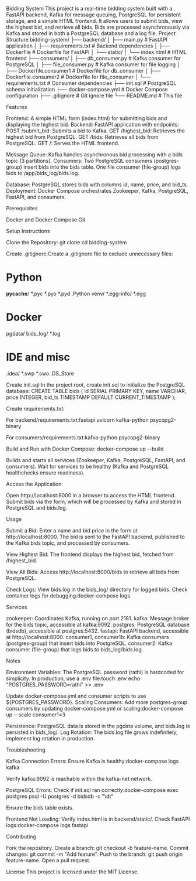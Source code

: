 Bidding System
This project is a real-time bidding system built with a FastAPI backend, Kafka for message queuing, PostgreSQL for persistent storage, and a simple HTML frontend. It allows users to submit bids, view the highest bid, and retrieve all bids. Bids are processed asynchronously via Kafka and stored in both a PostgreSQL database and a log file.
Project Structure
bidding-system/
├── backend/
│   ├── main.py              # FastAPI application
│   ├── requirements.txt     # Backend dependencies
│   ├── Dockerfile           # Dockerfile for FastAPI
│   └── static/
│       └── index.html       # HTML frontend
├── consumers/
│   ├── db_consumer.py       # Kafka consumer for PostgreSQL
│   ├── file_consumer.py     # Kafka consumer for file logging
│   ├── Dockerfile.consumer1 # Dockerfile for db_consumer
│   ├── Dockerfile.consumer2 # Dockerfile for file_consumer
│   └── requirements.txt     # Consumer dependencies
├── init.sql                 # PostgreSQL schema initialization
├── docker-compose.yml       # Docker Compose configuration
├── .gitignore               # Git ignore file
└── README.md                # This file

Features

Frontend: A simple HTML form (index.html) for submitting bids and displaying the highest bid.
Backend: FastAPI application with endpoints:
POST /submit_bid: Submits a bid to Kafka.
GET /highest_bid: Retrieves the highest bid from PostgreSQL.
GET /bids: Retrieves all bids from PostgreSQL.
GET /: Serves the HTML frontend.


Message Queue: Kafka handles asynchronous bid processing with a bids topic (3 partitions).
Consumers:
Two PostgreSQL consumers (postgres-group) insert bids into the bids table.
One file consumer (file-group) logs bids to /app/bids_log/bids.log.


Database: PostgreSQL stores bids with columns id, name, price, and bid_ts.
Deployment: Docker Compose orchestrates Zookeeper, Kafka, PostgreSQL, FastAPI, and consumers.

Prerequisites

Docker and Docker Compose
Git

Setup Instructions

Clone the Repository:
git clone <repository-url>
cd bidding-system


Create .gitignore:Create a .gitignore file to exclude unnecessary files:
# Python
__pycache__/
*.pyc
*.pyo
*.pyd
.Python
venv/
*.egg-info/
*.egg

# Docker
pgdata/
bids_log/
*.log

# IDE and misc
.idea/
*.swp
*.swo
.DS_Store


Create init.sql:In the project root, create init.sql to initialize the PostgreSQL database:
CREATE TABLE bids (
    id SERIAL PRIMARY KEY,
    name VARCHAR,
    price INTEGER,
    bid_ts TIMESTAMP DEFAULT CURRENT_TIMESTAMP
);


Create requirements.txt:

For backend/requirements.txt:fastapi
uvicorn
kafka-python
psycopg2-binary


For consumers/requirements.txt:kafka-python
psycopg2-binary




Build and Run with Docker Compose:
docker-compose up --build


Builds and starts all services (Zookeeper, Kafka, PostgreSQL, FastAPI, and consumers).
Wait for services to be healthy (Kafka and PostgreSQL healthchecks ensure readiness).


Access the Application:

Open http://localhost:8000 in a browser to access the HTML frontend.
Submit bids via the form, which will be processed by Kafka and stored in PostgreSQL and bids.log.



Usage

Submit a Bid:
Enter a name and bid price in the form at http://localhost:8000.
The bid is sent to the FastAPI backend, published to the Kafka bids topic, and processed by consumers.


View Highest Bid:
The frontend displays the highest bid, fetched from /highest_bid.


View All Bids:
Access http://localhost:8000/bids to retrieve all bids from PostgreSQL.


Check Logs:
View bids.log in the bids_log/ directory for logged bids.
Check container logs for debugging:docker-compose logs <service-name>





Services

zookeeper: Coordinates Kafka, running on port 2181.
kafka: Message broker for the bids topic, accessible at kafka:9092.
postgres: PostgreSQL database (bidsdb), accessible at postgres:5432.
fastapi: FastAPI backend, accessible at http://localhost:8000.
consumer1, consumer1b: Kafka consumers (postgres-group) that insert bids into PostgreSQL.
consumer2: Kafka consumer (file-group) that logs bids to bids_log/bids.log.

Notes

Environment Variables: The PostgreSQL password (rathi) is hardcoded for simplicity. In production, use a .env file:touch .env
echo "POSTGRES_PASSWORD=rathi" >> .env

Update docker-compose.yml and consumer scripts to use ${POSTGRES_PASSWORD}.
Scaling Consumers: Add more postgres-group consumers by updating docker-compose.yml or scaling:docker-compose up --scale consumer1=3


Persistence: PostgreSQL data is stored in the pgdata volume, and bids.log is persisted in bids_log/.
Log Rotation: The bids.log file grows indefinitely; implement log rotation in production.

Troubleshooting

Kafka Connection Errors:
Ensure Kafka is healthy:docker-compose logs kafka


Verify kafka:9092 is reachable within the kafka-net network.


PostgreSQL Errors:
Check if init.sql ran correctly:docker-compose exec postgres psql -U postgres -d bidsdb -c "\dt"


Ensure the bids table exists.


Frontend Not Loading:
Verify index.html is in backend/static/.
Check FastAPI logs:docker-compose logs fastapi





Contributing

Fork the repository.
Create a branch: git checkout -b feature-name.
Commit changes: git commit -m "Add feature".
Push to the branch: git push origin feature-name.
Open a pull request.

License
This project is licensed under the MIT License.
